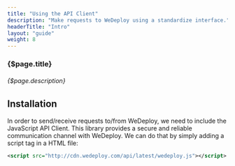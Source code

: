 ```yaml
---
title: "Using the API Client"
description: "Make requests to WeDeploy using a standardize interface."
headerTitle: "Intro"
layout: "guide"
weight: 8
---
```


### {$page.title}

###### {$page.description}

<article id="1">

## Installation

In order to send/receive requests to/from WeDeploy, we need to include the JavaScript API Client. This library provides a secure and reliable communication channel with WeDeploy. We can do that by simply adding a script tag in a HTML file:

```xml
<script src="http://cdn.wedeploy.com/api/latest/wedeploy.js"></script>
```

</article>
